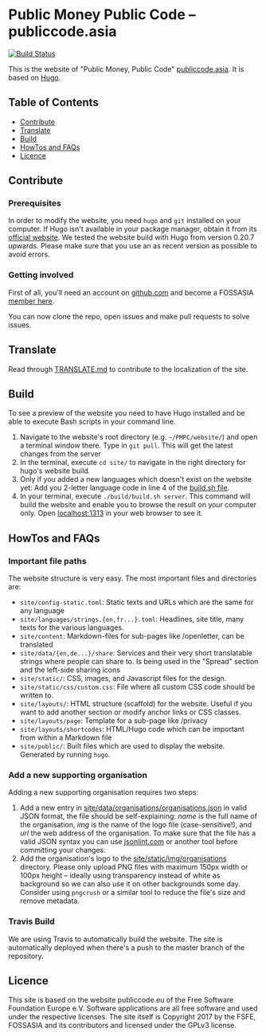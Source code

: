 # Public Money Public Code – publiccode.asia

[![Build Status](https://travis-ci.org/fossasia/publiccode.asia.svg?branch=master)](https://travis-ci.org/fossasia/publiccode.asia)

This is the website of "Public Money, Public Code" [publiccode.asia](https://publiccode.asia). It is based on [Hugo](https://gohugo.io).


## Table of Contents

- [Contribute](#contribute)
- [Translate](#translate)
- [Build](#build)
- [HowTos and FAQs](#howtos-and-faqs)
- [Licence](#licence)


## Contribute

### Prerequisites

In order to modify the website, you need `hugo` and `git` installed on your
computer. If Hugo isn't available in your package manager, obtain it from its
[official website](https://gohugo.io). We tested the website build with Hugo
from version 0.20.7 upwards. Please make sure that you use an as recent version
as possible to avoid errors.


### Getting involved

First of all, you'll need an account on [github.com](https://github.com) and become a FOSSASIA
[member here](https://orgmanager.miguelpiedrafita.com/o/fossasia).


You can now clone the repo, open issues and make pull requests to solve issues.


## Translate

Read through [TRANSLATE.md](/TRANSLATE.md) to contribute to the localization of the site.


## Build

To see a preview of the website you need to have Hugo installed and be able to
execute Bash scripts in your command line.

1. Navigate to the website's root directory (e.g. `~/PMPC/website/`) and open a terminal window there. Type in
   `git pull`. This will get the latest changes from the server 
2. In the terminal, execute `cd site/` to navigate in the right directory for hugo's website build. 
3. Only if you added a new languages which doesn't exist on the website yet: Add you 2-letter language code in line 4 of the [build.sh
   file](./pmpc/website/src/master/site/build/build.sh#L4).
4. In your terminal, execute `./build/build.sh server`. This command will build the website and enable you to browse the result on your computer only. Open [localhost:1313](http://localhost:1313/) in your web  browser to see it.


## HowTos and FAQs 

### Important file paths

The website structure is very easy. The most important files and directories are:

- `site/config-static.toml`: Static texts and URLs which are the same for any language
- `site/languages/strings.{en,fr...}.toml`: Headlines, site title, many texts for the various languages.
- `site/content`: Markdown-files for sub-pages like /openletter, can be translated
- `site/data/{en,de...}/share`: Services and their very short translatable strings where people can share to. Is being used in the "Spread" section and the left-side sharing icons
- `site/static/`: CSS, images, and Javascript files for the design.
- `site/static/css/custom.css`: File where all custom CSS code should be written to.
- `site/layouts/`: HTML structure (scaffold) for the website. Useful if you want to add another section or modify anchor links or CSS classes.
- `site/layouts/page`: Template for a sub-page like /privacy
- `site/layouts/shortcodes`: HTML/Hugo code which can be important from within a Markdown file
- `site/public/`: Built files which are used to display the website. Generated by running `hugo`.


### Add a new supporting organisation

Adding a new supporting organisation requires two steps:

1. Add a new entry in [site/data/organisations/organisations.json](./pmpc-website/src/improve-readme/site/data/organisations/organisations.json) in valid JSON format, the file should be self-explaining: *name* is the full name of the organisation, *img* is the name of the logo file (case-sensitive!), and *url* the web address of the organisation. To make sure that the file has a valid JSON syntax you can use [jsonlint.com](https://jsonlint.com/) or another tool before committing your changes.
2. Add the organisation's logo to the [site/static/img/organisations](./pmpc-website/src/improve-readme/site/static/img/organisations) directory. Please only upload PNG files with maximum 150px width or 100px height – ideally using transparency instead of white as background so we can also use it on other backgrounds some day. Consider using `pngcrush` or a similar tool to reduce the file's size and remove metadata.


### Travis Build

We are using Travis to automatically build the website. The site is automatically deployed when there's a push to the master branch of the repository.


## Licence

This site is based on the website publiccode.eu of the Free Software Foundation Europe e.V. Software applications are all free software and used under the respective licenses. The site itself is Copyright 2017 by the FSFE, FOSSASIA and its contributors and licensed under the GPLv3 license.

